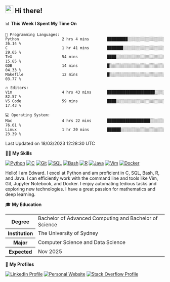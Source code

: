 ## <a href="#"><img src="https://media.giphy.com/media/hvRJCLFzcasrR4ia7z/giphy.gif" width="25px" height="25px"></a> Hi there!

<!--START_SECTION:waka-->
📊 **This Week I Spent My Time On** 

```text
💬 Programming Languages: 
Python                   2 hrs 4 mins        █████████░░░░░░░░░░░░░░░░   36.14 % 
C                        1 hr 41 mins        ███████░░░░░░░░░░░░░░░░░░   29.65 % 
TeX                      54 mins             ████░░░░░░░░░░░░░░░░░░░░░   15.85 % 
GDB                      14 mins             █░░░░░░░░░░░░░░░░░░░░░░░░   04.33 % 
Makefile                 12 mins             █░░░░░░░░░░░░░░░░░░░░░░░░   03.77 % 

🔥 Editors: 
Vim                      4 hrs 43 mins       █████████████████████░░░░   82.57 % 
VS Code                  59 mins             ████░░░░░░░░░░░░░░░░░░░░░   17.43 % 

💻 Operating System: 
Mac                      4 hrs 22 mins       ███████████████████░░░░░░   76.61 % 
Linux                    1 hr 20 mins        ██████░░░░░░░░░░░░░░░░░░░   23.39 % 
```


 Last Updated on 18/03/2023 12:28:30 UTC
<!--END_SECTION:waka-->

💪🏻 **My Skills**

[![Python](https://img.shields.io/badge/-Python-yellow?style=flat-square&logo=Python)](#)
[![C     ](https://img.shields.io/badge/-C-blue?style=flat-square&logo=C)](#)
[![Git   ](https://img.shields.io/badge/-Git-grey?style=flat-square&logo=Git)](#)
[![SQL   ](https://img.shields.io/badge/-SQL-grey?style=flat-square&logo=SQLite)](#)
[![Bash  ](https://img.shields.io/badge/-Bash-grey?style=flat-square&logo=GNU-Bash)](#)
[![R     ](https://img.shields.io/badge/-R-grey?style=flat-square&logo=R)](#)
[![Java  ](https://img.shields.io/badge/-Java-grey?style=flat-square&logo=OpenJDK)](#)
[![Vim   ](https://img.shields.io/badge/-Vim-grey?style=flat-square&logo=Vim)](#)
[![Docker](https://img.shields.io/badge/-Docker-grey?style=flat-square&logo=Docker)](#)

Hello! I am Edward. I excel at Python and am proficient in C, SQL, Bash, R, and
Java. I can efficiently work with the command line and tools like Vim, Git,
Jupyter Notebook, and Docker. I enjoy automating tedious tasks and exploring new
technologies. I have a great passion for mathematics and deep learning.

🎓 **My Education**

<table>
<tr>
    <th>Degree</th>
    <td>Bachelor of Advanced Computing and Bachelor of Science</td>
</tr>
<tr>
    <th>Institution</th>
    <td>The University of Sydney</td>
</tr>
<tr>
    <th>Major</th>
    <td>Computer Science and Data Science</td>
</tr>
<tr>
    <th>Expected</th>
    <td>Nov 2025</td>
</tr>
</table>

🔗 **My Profiles**

[![LinkedIn Profile](https://img.shields.io/badge/-LinkedIn-blue?style=social&logo=LinkedIn)](https://www.linkedin.com/in/edward-ji)
[![Personal Website](https://img.shields.io/badge/-Personal%20Website-blue?style=social&logo=Bootstrap)](https://edwardji.dev)
[![Stack Overflow Profile](https://img.shields.io/badge/-Stack%20Overflow-blue?style=social&logo=StackOverflow)](https://stackoverflow.com/users/11658924)
